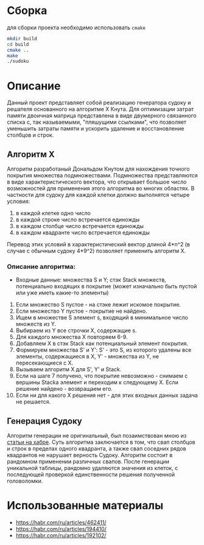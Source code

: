 # Сборка
для сборки проекта необходимо использовать `cmake`
```bash
mkdir build
cd build
cmake ..
make
./sudoku
```
# Описание
Данный проект представляет собой реализацию генератора судоку и решателя основанного на алгоритме X Кнута. Для оптимизации затрат памяти двоичная матрица представлена в виде двумерного связанного списка с, так называемыми, "пляшущими ссылками", что позволяет уменьшить затраты памяти и ускорить удаление и восстановление столбцов и строк.

## Алгоритм X
Алгоритм разработаный Дональдом Кнутом для нахождения точного покрытия множества подмножествами. Подмножества представляются в виде характеристического вектора, что открывает большое число возможностей для применения этого алгоритма во многих областях. В частности для судоку для каждой клетки должно выполнятся четыре условия:
1) в каждой клетке одно число
2) в каждой строке число встречается единожды
3) в каждом столбце число встречается единожды
4) в каждом квадранте число встречается единожды

Перевод этих условий в характеристический вектор длиной 4\*n^2 (в случае с обычным судоку 4\*9^2) позволяет применить алгоритм X.

### Описание алгоритма:
- Входные данные: множества S и Y; стэк Stack множеств, потенциально входящих в покрытие (может изначально быть пустой или уже иметь какие-то элементы)
1) Если множество S пустое - на стэке лежит искомое покрытие.
2) Если множество Y пустое - покрытие не найдено.
3) Ищем в множестве S элемент s, входящий в минимальное число множеств из Y.
4) Выбираем из Y все строчки X, содержащие s.
5) Для каждого множества X повторяем 6-9.
6) Добавляем X в стэк Stack как потенциальный элемент покрытия.
7) Формируем множества S' и Y': S' - это S, из которого удалены все элементы, содержащиеся в X, Y' - множества из Y, не пересекающиеся с X.
8) Вызываем алгоритм X для S', Y' и Stack.
9) Если на шаге 7 получено, что покрытие невозможно - снимаем с вершины Stackа элемент и переходим к следующему X. Если решение найдено - возвращаем его.
10) Если ни для какого X решения нет - для этих входных данных задача не решается.


## Генерация Судоку
Алгоритм генерации не оригинальный, был позаимствован мною из [статьи на хабре](https://habr.com/ru/articles/192102/). Суть алгоритма заключается в том, что свап столбцов и строк в пределах одного квадранта, а также свап соседних рядов квадрантов не нарушает верность Судоку. Алгоритм состоит в рандомном применении различных свапов.
После генерации уникальной таблицы, рандомно удаляются значения из клеток, с последующей проверкой единственности решения полученной головоломки.

# Использованные материалы
- https://habr.com/ru/articles/462411/
- https://habr.com/ru/articles/194410/
- https://habr.com/ru/articles/192102/
